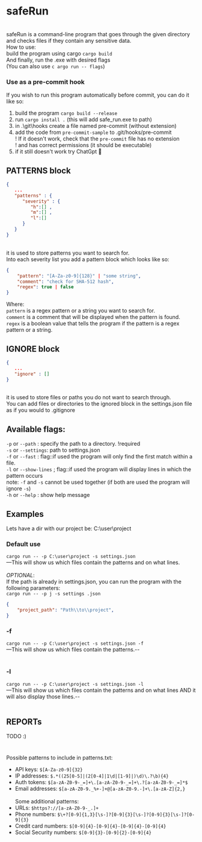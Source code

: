 # safeRun
<br>safeRun is a command-line program that goes through the given directory and checks files if they contain any sensitive data.
<br>How to use:<br>
build the program using cargo
`cargo build`<br>
And finally, run the .exe with desired flags <br>
(You can also use `c argo run -- flags`)

### Use as a pre-commit hook
If you wish to run this program automatically before commit, you can do it like so:<br>
1. build the program ```cargo build --release```<br>
2. run ```cargo install .``` (this will add safe_run.exe to path)<br>
3. in .\git\hooks create a file named pre-commit (without extension)<br>
4. add the code from ```pre-commit-sample``` to .git/hooks/pre-commit<br>
! If it doesn't work, check that the ```pre-commit``` file has no extension<br>
! and has correct permissions (it should be executable)<br>
5. if it still doesn't work try ChatGpt 🤝

## PATTERNS block
```json
{
   ... 
   "patterns" : {
      "severity" : {
         "h":[] ,
         "m":[] ,
         "l":[]
      }
   } 
}
```
<br> it is used to store patterns you want to search for.<br>
Into each severity list you add a pattern block which looks like so:<br>

```json
{
    "pattern": "[A-Za-z0-9]{128}" | "some string", 
    "comment": "check for SHA-512 hash", 
    "regex": true | false
}
```

Where:<br>
``pattern`` is a regex pattern or a string you want to search for.<br>
``comment`` is a comment that will be displayed when the pattern is found.<br>
``regex`` is a boolean value that tells the program if the pattern is a regex pattern or a string.<br>

## IGNORE block

```json
{
   ... 
   "ignore" : [] 
}
``` 
<br> it is used to store files or paths you do not want to search through.<br>
You can add files or directories to the ignored block in the settings.json file as if you would to .gitignore<br>


## Available flags:<br>
`-p` or `--path` : specify the path to a directory.  !required<br>
`-s` or `--settings`: path to settings.json <br>
`-f` or `--fast` : flag::if used the program will only find the first match within a file. <br>
`-l` or `--show-lines` ; flag::if used the program will display lines in which the pattern occurs <br>
note: `-f` and `-s` cannot be used together (if both are used the program will ignore `-s`)<br>
`-h` or `--help` : show help message <br>

## Examples <br>
Lets have a dir with our project be: C:\user\project<br>
### Default use <br>
`cargo run -- -p C:\user\project -s settings.json`<br>
—This will show us which files contain the patterns and on what lines.<br>
<br>_OPTIONAL_:<br>
If the path is already in settings.json, you can run the program with the following parameters:<br>
`cargo run -- -p j -s settings .json`<br>
```json
{
    "project_path": "Path\\to\\project",
}
```


### -f <br>
`cargo run -- -p C:\user\project -s settings.json -f`<br>
—This will show us which files contain the patterns.--<br><br>

### -l <br>
`cargo run -- -p C:\user\project -s settings.json -l`<br>
—This will show us which files contain the patterns and on what lines AND it will also display those lines.--<br><br>

## REPORTs
TODO :)


# 
Possible patterns to include in patterns.txt:<br>
- API keys: `$[A-Za-z0-9]{32}`<br>
- IP addresses: `$.*((25[0-5]|(2[0-4]|1\d|[1-9]|)\d)\.?\b){4}`<br>
- Auth tokens: `$[a-zA-Z0-9-_=]+\.[a-zA-Z0-9-_=]+\.?[a-zA-Z0-9-_=]*$`<br>
- Email addresses: `$[a-zA-Z0-9._%+-]+@[a-zA-Z0-9.-]+\.[a-zA-Z]{2,}`<br>
<br>Some additional patterns:<br>
- URLs: `$https?://[a-zA-Z0-9-_.]+`<br>
- Phone numbers: `$\+?[0-9]{1,3}[\s-]?[0-9]{3}[\s-]?[0-9]{3}[\s-]?[0-9]{3}`<br>
- Credit card numbers: `$[0-9]{4}-[0-9]{4}-[0-9]{4}-[0-9]{4}`<br>
- Social Security numbers: `$[0-9]{3}-[0-9]{2}-[0-9]{4}`<br>
